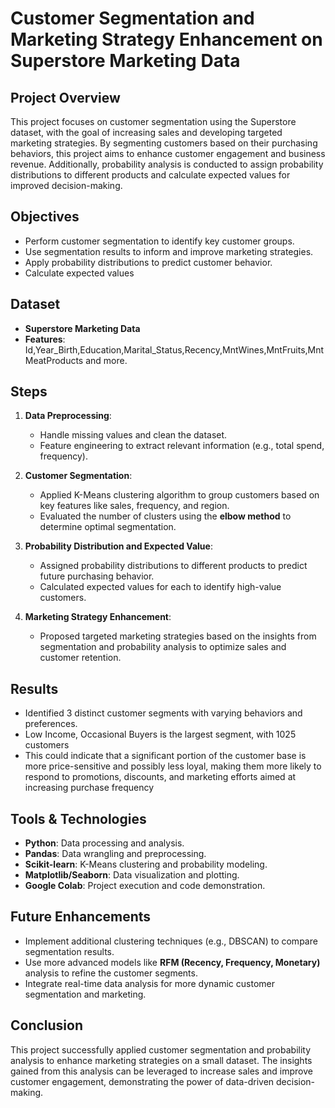 

# Customer Segmentation and Marketing Strategy Enhancement on Superstore Marketing Data

## Project Overview
This project focuses on customer segmentation using the Superstore dataset, with the goal of increasing sales and developing targeted marketing strategies. By segmenting customers based on their purchasing behaviors, this project aims to enhance customer engagement and business revenue. Additionally, probability analysis is conducted to assign probability distributions to different products and calculate expected values for improved decision-making.

## Objectives
- Perform customer segmentation to identify key customer groups.
- Use segmentation results to inform and improve marketing strategies.
- Apply probability distributions to predict customer behavior.
- Calculate expected values 

## Dataset
- **Superstore Marketing Data**
- **Features**: Id,Year_Birth,Education,Marital_Status,Recency,MntWines,MntFruits,MntMeatProducts and more.

## Steps
1. **Data Preprocessing**:  
   - Handle missing values and clean the dataset.
   - Feature engineering to extract relevant information (e.g., total spend, frequency).
   
2. **Customer Segmentation**:
   - Applied K-Means clustering algorithm to group customers based on key features like sales, frequency, and region.
   - Evaluated the number of clusters using the **elbow method** to determine optimal segmentation.

3. **Probability Distribution and Expected Value**:
   - Assigned probability distributions to different products to predict future purchasing behavior.
   - Calculated expected values for each to identify high-value customers.

4. **Marketing Strategy Enhancement**:
   - Proposed targeted marketing strategies based on the insights from segmentation and probability analysis to optimize sales and customer retention.

## Results
- Identified 3 distinct customer segments with varying behaviors and preferences.
- Low Income, Occasional Buyers is the largest segment, with 1025 customers
- This could indicate that a significant portion of the customer base is more price-sensitive and possibly less loyal, making them more likely to respond to promotions, discounts, and marketing efforts aimed at 
  increasing purchase frequency
## Tools & Technologies
- **Python**: Data processing and analysis.
- **Pandas**: Data wrangling and preprocessing.
- **Scikit-learn**: K-Means clustering and probability modeling.
- **Matplotlib/Seaborn**: Data visualization and plotting.
- **Google Colab**: Project execution and code demonstration.

## Future Enhancements
- Implement additional clustering techniques (e.g., DBSCAN) to compare segmentation results.
- Use more advanced models like **RFM (Recency, Frequency, Monetary)** analysis to refine the customer segments.
- Integrate real-time data analysis for more dynamic customer segmentation and marketing.

## Conclusion
This project successfully applied customer segmentation and probability analysis to enhance marketing strategies on a small dataset. The insights gained from this analysis can be leveraged to increase sales and improve customer engagement, demonstrating the power of data-driven decision-making.
